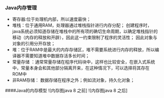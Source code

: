 ### Java内存管理

* 寄存器:位于处理机内部，所以速度最快；         
* 堆栈：位于通用RAM，处理器通过堆栈指针进行内存分配；
		创建程序时，java系统必须知道存储在堆栈中的所有项的确切生命周期，以确定堆栈指针的移动（内存的释放和开辟），因此这一约束限制了程序的灵活性；
		因此对象与对象的引用分开存放；       
* 堆：位于RAM中是最大的内存存储区，堆不需要系统进行内存的释放，所以编译器不需要知道堆中数据存活多长时间；       
* 常量存储  ：通常常量存储在程序代码块中，这样也比较安全，在嵌入式系统中，常量本身会和其他部分隔离开来，在这种情况下，可以选择将其存在ROM中
* 非RAM存储： 数据存储在程序之外；例如流对象，持久化对象；
        
####Java的内存模型
![内存图java 8 之前]
![内存图java 8 之后]